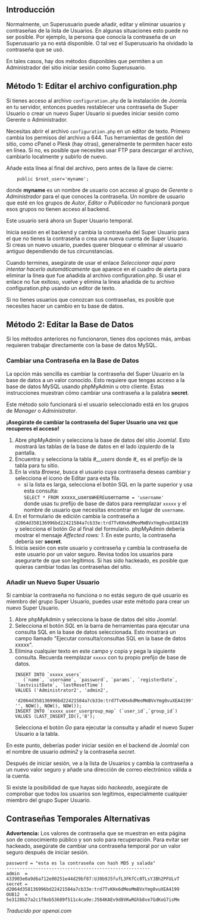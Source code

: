<!-- Filename: How_do_you_recover_or_reset_your_admin_password%3F / Display title: Recuperación de Contraseña de Administrador  -->

## Introducción

Normalmente, un Superusuario puede añadir, editar y eliminar usuarios y contraseñas de la lista de Usuarios. En algunas situaciones esto puede no ser posible. Por ejemplo, la persona que conocía la contraseña de un Superusuario ya no está disponible. O tal vez el Superusuario ha olvidado la contraseña que se usó.

En tales casos, hay dos métodos disponibles que permiten a un Administrador del sitio iniciar sesión como Superusuario.

## Método 1: Editar el archivo configuration.php

Si tienes acceso al archivo `configuration.php` de la instalación de Joomla en tu servidor, entonces puedes restablecer una contraseña de Super Usuario o crear un nuevo Super Usuario si puedes iniciar sesión como Gerente o Administrador.

Necesitas abrir el archivo `configuration.php` en un editor de texto. Primero cambia los permisos del archivo a 644. Tus herramientas de gestión del sitio, como cPanel o Plesk (hay otras), generalmente te permiten hacer esto en línea. Si no, es posible que necesites usar FTP para descargar el archivo, cambiarlo localmente y subirlo de nuevo.

Añade esta línea al final del archivo, pero antes de la llave de cierre:
```
    public $root_user='myname';
```
donde **myname** es un nombre de usuario con acceso al grupo de *Gerente* o *Administrador* para el que conoces la contraseña. Un nombre de usuario que esté en los grupos de *Autor*, *Editor* o *Publicador* no funcionará porque esos grupos no tienen acceso al backend.

Este usuario será ahora un Super Usuario temporal.

Inicia sesión en el backend y cambia la contraseña del Super Usuario para el que no tienes la contraseña o crea una nueva cuenta de Super Usuario. Si creas un nuevo usuario, puedes querer bloquear o eliminar al usuario antiguo dependiendo de tus circunstancias.

Cuando termines, asegúrate de usar el enlace *Seleccionar aquí para intentar hacerlo automáticamente* que aparece en el cuadro de alerta para eliminar la línea que fue añadida al archivo configuration.php. Si usar el enlace no fue exitoso, vuelve y elimina la línea añadida de tu archivo configuration.php usando un editor de texto.

Si no tienes usuarios que conozcan sus contraseñas, es posible que necesites hacer un cambio en tu base de datos.

## Método 2: Editar la Base de Datos

Si los métodos anteriores no funcionaron, tienes dos opciones más, ambas
requieren trabajar directamente con la base de datos MySQL.

### Cambiar una Contraseña en la Base de Datos

La opción más sencilla es cambiar la contraseña del Super Usuario en la base
de datos a un valor conocido. Esto requiere que tengas acceso a la base de
datos MySQL usando phpMyAdmin u otro cliente. Estas instrucciones muestran cómo
cambiar una contraseña a la palabra **secret**.

Este método solo funcionará si el usuario seleccionado está en los grupos
de *Manager* o *Administrator*.

**¡Asegúrate de cambiar la contraseña del Super Usuario una vez que recuperes el acceso!**

1. Abre phpMyAdmin y selecciona la base de datos del sitio Joomla!. Esto
   mostrará las tablas de la base de datos en el lado izquierdo de la pantalla.
2. Encuentra y selecciona la tabla *#__users* donde *#_* es el prefijo de la
   tabla para tu sitio.
3. En la vista *Browse*, busca el usuario cuya contraseña deseas cambiar y
   selecciona el icono de Editar para esta fila.
   - si la lista es larga, selecciona el botón SQL en la parte superior y usa esta consulta:<br>
   `SELECT * FROM `xxxxx_users` WHERE `username` = 'username'`<br>
   donde usas tu prefijo de base de datos para reemplazar `xxxxx` y el nombre de usuario
   que necesitas encontrar en lugar de `username`.
4. En el formulario de edición cambia la contraseña a<br>
   `d2064d358136996bd22421584a7cb33e:trd7TvKHx6dMeoMmBVxYmg0vuXEA4199`<br>
   y selecciona el botón *Go* al final del formulario. phpMyAdmin debería
   mostrar el mensaje *Affected rows: 1*. En este punto, la contraseña debería
   ser **secret**.
5. Inicia sesión con este usuario y contraseña y cambia la contraseña de este
   usuario por un valor seguro. Revisa todos los usuarios para asegurarte de que
   son legítimos. Si has sido hackeado, es posible que quieras cambiar todas las
   contraseñas del sitio.

### Añadir un Nuevo Super Usuario

Si cambiar la contraseña no funciona o no estás seguro de qué usuario es
miembro del grupo Super Usuario, puedes usar este método para crear un nuevo
Super Usuario.
1. Abre phpMyAdmin y selecciona la base de datos del sitio Joomla!.
2. Selecciona el botón *SQL* en la barra de herramientas para ejecutar una
   consulta SQL en la base de datos seleccionada. Esto mostrará un campo llamado
   "Ejecutar consulta/consultas SQL en la base de datos xxxxx".
3. Elimina cualquier texto en este campo y copia y pega la siguiente consulta.
   Recuerda reemplazar `xxxxx` con tu propio prefijo de base de datos.
   ```
   INSERT INTO `xxxxx_users`
      (`name`, `username`, `password`, `params`, `registerDate`, `lastvisitDate`, `lastResetTime`)
   VALUES ('Administrator2', 'admin2',
       'd2064d358136996bd22421584a7cb33e:trd7TvKHx6dMeoMmBVxYmg0vuXEA4199', '', NOW(), NOW(), NOW());
   INSERT INTO `xxxxx_user_usergroup_map` (`user_id`,`group_id`)
   VALUES (LAST_INSERT_ID(),'8');
   ```
   Selecciona el botón *Go* para ejecutar la consulta y añadir el nuevo Super Usuario a
   la tabla.

En este punto, deberías poder iniciar sesión en el backend de Joomla!
con el nombre de usuario *admin2* y la contraseña *secret*.

Después de iniciar sesión, ve a la lista de Usuarios y cambia la contraseña a un nuevo valor seguro
y añade una dirección de correo electrónico válida a la cuenta.

Si existe la posibilidad de que hayas sido *hackeado*, asegúrate de comprobar que todos los usuarios
son legítimos, especialmente cualquier miembro del grupo Super Usuario.

## Contraseñas Temporales Alternativas

**Advertencia:** Los valores de contraseña que se muestran en esta página son de conocimiento público y son solo para recuperación. Para evitar ser hackeado, asegúrate de cambiar una contraseña temporal por un valor seguro después de iniciar sesión.

    password = "esta es la contraseña con hash MD5 y salada"
    ------------------------------------------------------
    admin  = 433903e0a9d6a712e00251e44d29bf87:UJ0b9J5fufL3FKfCc0TLsYJBh2PFULvT
    secret = d2064d358136996bd22421584a7cb33e:trd7TvKHx6dMeoMmBVxYmg0vuXEA4199
    OU812  = 5e3128b27a2c1f8eb53689f511c4ca9e:J584KAEv9d8VKwRGhb8ve7GdKoG7isMm

*Traducido por openai.com*

